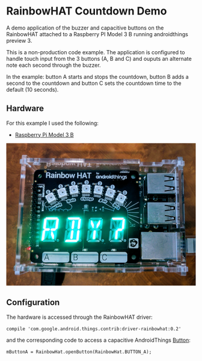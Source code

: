 # RainbowHAT Countdown Demo
A demo application of the buzzer and capacitive buttons on the RainbowHAT attached to a Raspberry PI Model 3 B running androidthings preview 3.

This is a non-production code example. The application is configured to handle touch input from the 3 buttons (A, B and C) and ouputs an alternate note each second through the buzzer.

In the example: button A starts and stops the countdown, button B adds a second to the countdown and button C sets the countdown time to the default (10 seconds).

## Hardware
For this example I used the following:
 - [Raspberry Pi Model 3 B](https://www.raspberrypi.org/products/raspberry-pi-3-model-b/)

![hardware](https://github.com/juliusspencer/ATCountdown2/blob/master/doc_resources/atcountdown.jpg)

## Configuration
The hardware is accessed through the RainbowHAT driver:

	compile 'com.google.android.things.contrib:driver-rainbowhat:0.2'

and the corresponding code to access a capacitive AndroidThings [Button](com.google.android.things.contrib.driver.button.Button):

	mButtonA = RainbowHat.openButton(RainbowHat.BUTTON_A);
